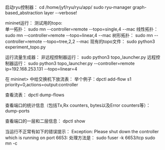 启动ryu控制器： 
cd /home/jyf/ryu/ryu/app/ 
sudo ryu-manager graph-based_abstraction layer  --verbose!

mininet运行：
测试用的topo:  
单一拓扑：
sudo mn --controller=remote --topo=single,4 --mac
线性拓扑：
sudo mn --controller=remote --topo=linear,4 --mac
树形拓扑：
sudo mn --controller=remote --topo=tree,2,2 --mac
现有的topo文件：
sudo python3 experiment_topo.py


运行流量生成器：
非远程控制器运行：
sudo python3 topo_launcher.py
远程控制器运行：
sudo python3 topo_launcher.py --controller=remote ip=192.168.253.131 --topo=linear=4


在 mininet> 中给交换机下放流表：
举个例子：dpctl add-flow s1 priority=0,actions=output:controller

查看流表： dpctl dump-flows

查看端口的统计信息（包括Tx,Rx counters, bytes以及Error counters等）：
dump-ports

查看端口的一层和二层信息：
dpctl show

当运行不正常有如下的错误提示：
Exception: Please shut down the controller which is running on port 6653:
处理方法是：
sudo fuser -k 6653/tcp
sudo mn -c

